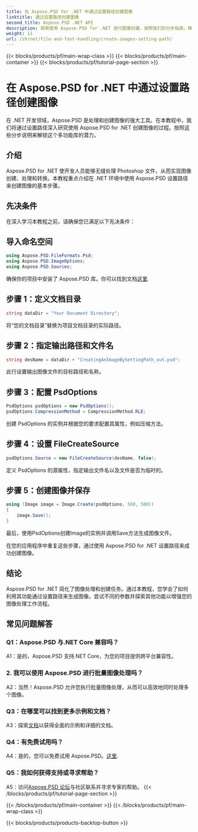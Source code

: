 ```yaml
---
title: 在 Aspose.PSD for .NET 中通过设置路径创建图像
linktitle: 通过设置路径创建图像
second_title: Aspose.PSD .NET API
description: 探索使用 Aspose.PSD for .NET 进行图像创建。按照我们的分步指南，释放这个强大库的潜力。
weight: 11
url: /zh/net/file-and-font-handling/create-images-setting-path/
---
```


{{< blocks/products/pf/main-wrap-class >}}
{{< blocks/products/pf/main-container >}}
{{< blocks/products/pf/tutorial-page-section >}}

# 在 Aspose.PSD for .NET 中通过设置路径创建图像

在 .NET 开发领域，Aspose.PSD 是处理和创建图像的强大工具。在本教程中，我们将通过设置路径深入研究使用 Aspose.PSD for .NET 创建图像的过程。按照这些分步说明来解锁这个多功能库的潜力。

## 介绍

Aspose.PSD for .NET 使开发人员能够无缝处理 Photoshop 文件，从而实现图像创建、处理和转换。本教程重点介绍在 .NET 环境中使用 Aspose.PSD 设置路径来创建图像的基本步骤。

## 先决条件

在深入学习本教程之前，请确保您已满足以下先决条件：

## 导入命名空间

```csharp
using Aspose.PSD.FileFormats.Psd;
using Aspose.PSD.ImageOptions;
using Aspose.PSD.Sources;
```

确保你的项目中安装了 Aspose.PSD 库。你可以找到文档[这里](https://reference.aspose.com/psd/net/).

## 步骤 1：定义文档目录

```csharp
string dataDir = "Your Document Directory";
```

将“您的文档目录”替换为项目文档目录的实际路径。

## 步骤 2：指定输出路径和文件名

```csharp
string desName = dataDir + "CreatingAnImageBySettingPath_out.psd";
```

此行设置输出图像文件的目标路径和名称。

## 步骤 3：配置 PsdOptions

```csharp
PsdOptions psdOptions = new PsdOptions();
psdOptions.CompressionMethod = CompressionMethod.RLE;
```

创建 PsdOptions 的实例并根据您的要求配置其属性，例如压缩方法。

## 步骤 4：设置 FileCreateSource

```csharp
psdOptions.Source = new FileCreateSource(desName, false);
```

定义 PsdOptions 的源属性，指定输出文件名以及文件是否为临时的。

## 步骤 5：创建图像并保存

```csharp
using (Image image = Image.Create(psdOptions, 500, 500))
{
    image.Save();
}
```

最后，使用PsdOptions创建Image的实例并调用Save方法生成图像文件。

在您的应用程序中重复这些步骤，通过使用 Aspose.PSD for .NET 设置路径来成功创建图像。

## 结论

Aspose.PSD for .NET 简化了图像处理和创建任务。通过本教程，您学会了如何利用其功能通过设置路径来生成图像。尝试不同的参数并探索其他功能以增强您的图像处理工作流程。

## 常见问题解答

### Q1：Aspose.PSD 与.NET Core 兼容吗？

A1：是的，Aspose.PSD 支持.NET Core，为您的项目提供跨平台兼容性。

### 2. 我可以使用 Aspose.PSD 进行批量图像处理吗？

A2：当然！Aspose.PSD 允许您执行批量图像处理，从而可以高效地同时处理多个图像。

### Q3：在哪里可以找到更多示例和文档？

 A3：探索[文档](https://reference.aspose.com/psd/net/)以获得全面的示例和详细的文档。

### Q4：有免费试用吗？

 A4：是的，您可以免费试用 Aspose.PSD。[这里](https://releases.aspose.com/).

### Q5：我如何获得支持或寻求帮助？

 A5：访问[Aspose.PSD 论坛](https://forum.aspose.com/c/psd/34)与社区联系并寻求专家的帮助。
{{< /blocks/products/pf/tutorial-page-section >}}

{{< /blocks/products/pf/main-container >}}
{{< /blocks/products/pf/main-wrap-class >}}

{{< blocks/products/products-backtop-button >}}
